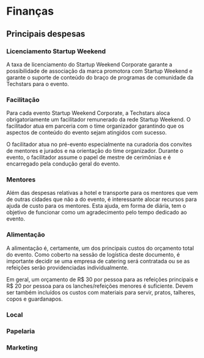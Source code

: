 # Finanças

## Principais despesas

### Licenciamento Startup Weekend
A taxa de licenciamento do Startup Weekend Corporate garante a possibilidade de associação da marca promotora com Startup Weekend e garante o suporte de conteúdo do braço de programas de comunidade da Techstars para o evento.

### Facilitação
Para cada evento Startup Weekend Corporate, a Techstars aloca obrigatoriamente um facilitador remunerado da rede Startup Weekend. O facilitador atua em parceria com o time organizador garantindo que os aspectos de conteúdo do evento sejam atingidos com sucesso.

O facilitador atua no pré-evento especialmente na curadoria dos convites de mentores e jurados e na orientação do time organizador. Durante o evento, o facilitador assume o papel de mestre de cerimônias e é encarregado pela condução geral do evento.

### Mentores
Além das despesas relativas a hotel e transporte para os mentores que vem de outras cidades que não a do evento, é interessante alocar recursos para ajuda de custo para os mentores. Esta ajuda, em forma de diária, tem o objetivo de funcionar como um agradecimento pelo tempo dedicado ao evento.

### Alimentação
A alimentação é, certamente, um dos principais custos do orçamento total do evento. Como coberto na sessão de logística deste documento, é importante decidir se uma empresa de catering será contratada ou se as refeições serão providenciadas individualmente.

Em geral, um orçamento de R$ 30 por pessoa para as refeições principais e R$ 20 por pessoa para os lanches/refeições menores é suficiente. Devem ser também incluídos os custos com materiais para servir, pratos, talheres, copos e guardanapos.

### Local

### Papelaria

### Marketing